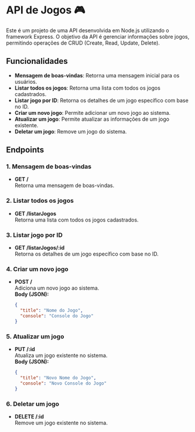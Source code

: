# API de Jogos 🎮

Este é um projeto de uma API desenvolvida em Node.js utilizando o framework Express. O objetivo da API é gerenciar informações sobre jogos, permitindo operações de CRUD (Create, Read, Update, Delete).

## Funcionalidades

- **Mensagem de boas-vindas**: Retorna uma mensagem inicial para os usuários.
- **Listar todos os jogos**: Retorna uma lista com todos os jogos cadastrados.
- **Listar jogo por ID**: Retorna os detalhes de um jogo específico com base no ID.
- **Criar um novo jogo**: Permite adicionar um novo jogo ao sistema.
- **Atualizar um jogo**: Permite atualizar as informações de um jogo existente.
- **Deletar um jogo**: Remove um jogo do sistema.

## Endpoints

### 1. Mensagem de boas-vindas
- **GET /**  
  Retorna uma mensagem de boas-vindas.

### 2. Listar todos os jogos
- **GET /listarJogos**  
  Retorna uma lista com todos os jogos cadastrados.

### 3. Listar jogo por ID
- **GET /listarJogos/:id**  
  Retorna os detalhes de um jogo específico com base no ID.

### 4. Criar um novo jogo
- **POST /**  
  Adiciona um novo jogo ao sistema.  
  **Body (JSON):**
  ```json
  {
    "title": "Nome do Jogo",
    "console": "Console do Jogo"
  }

### 5. Atualizar um jogo
- **PUT /:id**  
  Atualiza um jogo existente no sistema.  
  **Body (JSON):**
  ```json
  {
    "title": "Novo Nome do Jogo",
    "console": "Novo Console do Jogo"
  }

### 6. Deletar um jogo
- **DELETE /:id**  
  Remove um jogo existente no sistema.
